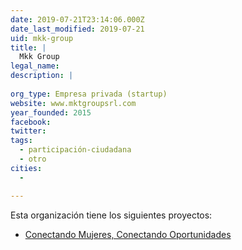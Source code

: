 ```yaml
---
date: 2019-07-21T23:14:06.000Z
date_last_modified: 2019-07-21
uid: mkk-group
title: |
  Mkk Group
legal_name: 
description: |
  
org_type: Empresa privada (startup)
website: www.mktgroupsrl.com
year_founded: 2015
facebook: 
twitter: 
tags:
  - participación-ciudadana
  - otro
cities: 
  - 

---
```


Esta organización tiene los siguientes proyectos:

- [Conectando Mujeres, Conectando Oportunidades](/proyectos/conectando-mujeres-conectando-oportunidades)
